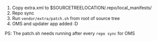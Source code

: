 1. Copy extra.xml to $SOURCETREELOCATION/.repo/local_manifests/
2. Repo sync
2. Run `vendor/extra/patch.sh` from root of source tree
3. OMS and updater app added :D

PS: The patch.sh needs running after every `repo sync` for OMS


